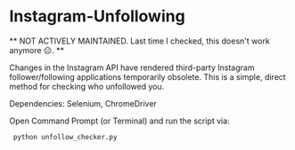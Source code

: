 # Instagram-Unfollowing

** NOT ACTIVELY MAINTAINED. Last time I checked, this doesn't work anymore &#9785;. **

Changes in the Instagram API have rendered third-party Instagram follower/following applications temporarily obsolete. This is a simple, direct method for checking who unfollowed you.

Dependencies: Selenium, ChromeDriver

Open Command Prompt (or Terminal) and run the script via:

<pre><code> python unfollow_checker.py </code></pre>
